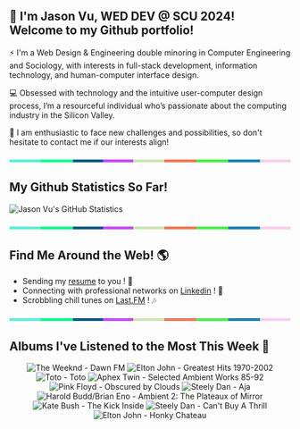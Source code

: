 ## 👋 I'm Jason Vu, WED DEV @ SCU 2024! Welcome to my Github portfolio! 

⚡ I'm a Web Design & Engineering double minoring in Computer Engineering and Sociology, with interests in full-stack development, information technology, and human-computer interface design.

💻 Obsessed with technology and the intuitive user-computer design process, I’m a resourceful individual who’s passionate about the computing industry in the Silicon Valley.

🤝 I am enthusiastic to face new challenges and possibilities, so don't hesitate to contact me if our interests align!

<img src="./.github/workflows/banner_strip.png" width="100%" height="5px">

## My Github Statistics So Far!
![Jason Vu's GitHub Statistics](https://github-readme-stats.vercel.app/api?username=JAVAB3ANS&show_icons=true)

<img src="./.github/workflows/banner_strip.png" width="100%" height="5px">

## Find Me Around the Web! 🌎
- Sending my [resume](https://javab3ans.github.io/pdfs/resume.pdf) to you ! 📝
- Connecting with professional networks on [Linkedin](https://www.linkedin.com/in/jason-anh-vu/) ! 💼  
- Scrobbling chill tunes on [Last.FM](https://www.last.fm/user/JAVA9620) ! 🎶

<img src="./.github/workflows/banner_strip.png" width="100%" height="5px">

## Albums I've Listened to the Most This Week 🎹 

<!-- lastfm -->
<p align="center"><img src="https://lastfm.freetls.fastly.net/i/u/64s/7da8e979d89d285b5ddf44e64b92f16c.jpg" title="The Weeknd - Dawn FM"> <img src="https://lastfm.freetls.fastly.net/i/u/64s/f44d0fec9dc6210de091e723b48aaf55.jpg" title="Elton John - Greatest Hits 1970-2002"> <img src="https://lastfm.freetls.fastly.net/i/u/64s/aa1bbe860f25435793ebdb25a1f032f6.png" title="Toto - Toto"> <img src="https://lastfm.freetls.fastly.net/i/u/64s/6f199a67803148cfb2cf2238b8fda0fb.jpg" title="Aphex Twin - Selected Ambient Works 85-92"> <img src="https://lastfm.freetls.fastly.net/i/u/64s/66092948eafe43ffc331bfd6f13c875a.png" title="Pink Floyd - Obscured by Clouds"> <img src="https://lastfm.freetls.fastly.net/i/u/64s/5467333ea26fa0d2aef1f49d3b982f04.jpg" title="Steely Dan - Aja"> <img src="https://lastfm.freetls.fastly.net/i/u/64s/99673877e7c144d4af973b49b0cbda59.png" title="Harold Budd/Brian Eno - Ambient 2: The Plateaux of Mirror"> <img src="https://lastfm.freetls.fastly.net/i/u/64s/23e1f8cfc63dc7c2a564223bb3d8b28b.png" title="Kate Bush - The Kick Inside"> <img src="https://lastfm.freetls.fastly.net/i/u/64s/d2550608de7d41d2c18bcd9f0db1bc00.png" title="Steely Dan - Can't Buy A Thrill"> <img src="https://lastfm.freetls.fastly.net/i/u/64s/ef30265f0fc028b1f326379778eae0aa.png" title="Elton John - Honky Chateau"> </p>
